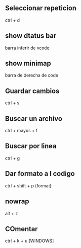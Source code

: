 ## Seleccionar repeticion
ctrl + d

## show dtatus bar
barra inferir de vcode

## show minimap
barra de derecha de code 

## Guardar cambios
ctrl + s

## Buscar un archivo
ctrl + mayus + f

## Buscar por linea
ctrl + g

## Dar formato a l codigo
ctrl + shift + p (format)

## nowrap
alt + z

## COmentar
ctrl + k + u [WINDOWS]
